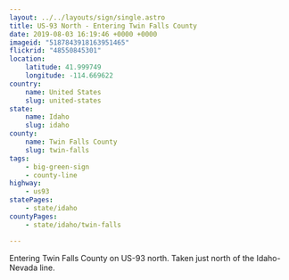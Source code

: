 ```yaml
---
layout: ../../layouts/sign/single.astro
title: US-93 North - Entering Twin Falls County
date: 2019-08-03 16:19:46 +0000 +0000
imageid: "5187843918163951465"
flickrid: "48550845301"
location:
    latitude: 41.999749
    longitude: -114.669622
country:
    name: United States
    slug: united-states
state:
    name: Idaho
    slug: idaho
county:
    name: Twin Falls County
    slug: twin-falls
tags:
    - big-green-sign
    - county-line
highway:
    - us93
statePages:
    - state/idaho
countyPages:
    - state/idaho/twin-falls

---
```

Entering Twin Falls County on US-93 north.  Taken just north of the Idaho-Nevada line.